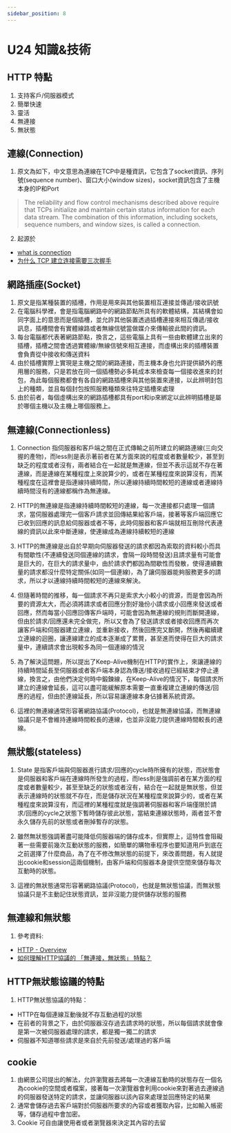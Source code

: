 ```yaml
---
sidebar_position: 8
---
```


# U24 知識&技術

## HTTP 特點
1. 支持客戶/伺服器模式 
2. 簡單快速
3. 靈活
4. 無連接
5. 無狀態


## 連線(Connection)
1. 原文為如下，中文意思為連線在TCP中是種資訊，它包含了socket資訊、序列號(sequence number)、窗口大小(window sizes)，socket資訊包含了主機本身的IP和Port
>The reliability and flow control mechanisms described above require that TCPs initialize and maintain certain status information for each data stream. The combination of this information, including sockets, sequence numbers, and window sizes, is called a connection.
2. 起源於
 - [what is connection](https://datatracker.ietf.org/doc/html/rfc793)
 - [为什么 TCP 建立连接需要三次握手](https://draveness.me/whys-the-design-tcp-three-way-handshake/)


 ## 網路插座(Socket)
 1. 原文是指某種裝置的插槽，作用是用來與其他裝置相互連接並傳遞/接收訊號
 2. 在電腦科學裡，會是指電腦網路中的網路節點所具有的軟體結構，其結構會如同字面上的意思而是個插槽，並允許其他裝置透過插槽連接來相互傳遞/接收訊息，插槽間會有實體線路或者無線信號當做媒介來傳輸彼此間的資訊。
 3. 每台電腦都代表著網路節點，換言之，這些電腦上具有一些由軟體建立出來的插槽，插槽之間會透過實體線/無線信號來相互連接，而虛構出來的插槽裝置會負責從中接收和傳送資料
 4. 由於插槽實際上實現是主機之間的網路連接，而主機本身也允許提供額外的應用層的服務，只是若放在同一個插槽勢必多耗成本來檢查每一個接收進來的封包，為此每個服務都會有各自的網路插槽來與其他裝置來連接，以此辨明封包上的種類，並且每個封包按照服務種類來往特定插槽來處理
 5. 由於前者，每個虛構出來的網路插槽都具有port和ip來綁定以此辨明插槽是屬於哪個主機以及主機上哪個服務上。


## 無連線(Connectionless)
1. Connection 指伺服器和客戶端之間在正式傳輸之前所建立的網路連線(三向交握的產物)，而less則是表示著前者在某方面來說的程度或者數量較少，甚至到缺乏的程度或者沒有，兩者結合在一起就是無連線，但並不表示這就不存在著連線，而是連線在某種程度上來說算少的，或者在某種程度來說算沒有，而某種程度在這裡會是指連線持續時間，所以連線持續時間較短的連線或者連線持續時間沒有的連線都稱作為無連線。

2. HTTP的無連線是指連線持續時間較短的連線，每一次連接都只處理一個請求，當伺服器處理完一個客戶請求並回傳結果給客戶端，接著等客戶端回應它已收到回應的訊息給伺服器或者不等，此時伺服器和客戶端就相互刪除代表連線的資訊以此來中斷連線，使連線成為連線持續較短的連線

3. HTTP的無連線是出自於早期向伺服器發送的請求都因為索取的資料較小而具有間歇性(不連續發送同個連線的請求，會隔一段時間發送)且請求量有可能會是巨大的，在巨大的請求量中，由於請求們都因為間歇性而發散，使得連續數量的請求都沒什麼特定關係(如同一個連線)，為了讓伺服器能夠服務更多的請求，所以才以連線持續時間較短的連線來解決。

4. 但隨著時間的推移，每一個請求不再只是索求大小較小的資源，而是會因為所要的資源太大，而必須將請求或者回應分割好幾份小請求或小回應來發送或者回應，然而每當小回應回傳客戶端時，可能會因為無連線的規則而斷開連線，但由於請求/回應還未完全做完，所以又會為了發送請求或者接收回應而再次讓客戶端和伺服器建立連線，並重新接收，然後回應完又斷開，然後再繼續建立連線的迴圈，讓連線建立的成本逐漸成了累贅，甚至進而使得在巨大的請求量中，連續請求會出現較多為同一個連線的情況

5. 為了解決這問題，所以提出了Keep-Alive機制在HTTP的實作上，來讓連線的持續時間延長至伺服器或者客戶端本身認為傳送/接收過程已經結束才停止連線，換言之，由他們決定何時中鍛鍊線，在Keep-Alive的情況下，每個請求所建立的連線會延長，這可以盡可能緩解原本需要一直重複建立連線的傳送/回應的過程，但由於連線延長，所以容易讓連線本身佔據著系統資源。

6. 這裡的無連線通常形容著網路協議(Protocol)，也就是無連線協議，而無連線協議只是不會維持連線時間較長的連線，也並非沒能力提供連線時間較長的連線。

## 無狀態(stateless)
1. State 是指客戶端與伺服器進行請求/回應的cycle時所擁有的狀態，而狀態會是伺服器和客戶端在連線時所發生的過程，而less則是強調前者在某方面的程度或者數量較少，甚至至缺乏的狀態或者沒有，結合在一起就是無狀態，但並表示連線時的狀態就不存在，而是儲存狀況在某種程度來說算少的，或者在某種程度來說算沒有，而這裡的某種程度就是強調著伺服器和客戶端僅限於請求/回應的cycle之狀態下暫時儲存彼此狀態，當結束連線狀態時，兩者並不會永久儲存先前的狀態或者刪掉暫存的狀態。

2. 雖然無狀態強調著盡可能降低伺服器端的儲存成本，但實際上，這特性會阻礙著一些需要前幾次互動狀態的服務，如簡單的購物車程序也要知道用戶到底在之前選擇了什麼商品，為了在不修改無狀態的前提下，來改善問題，有人就提出cookie和session這兩個機制，由客戶端和伺服器本身提供空間來儲存每次互動時的狀態。

3. 這裡的無狀態通常形容著網路協議(Protocol)，也就是無狀態協議，而無狀態協議只是不主動記住狀態資訊，並非沒能力提供儲存狀態的服務

## 無連線和無狀態
1. 參考資料:
  - [HTTP - Overview](https://www.tutorialspoint.com/http/http_overview.htm)
  - [如何理解HTTP協議的 「無連接，無狀態」 特點？](https://kknews.cc/code/9nxbmj8.html)


## HTTP無狀態協議的特點
1. HTTP無狀態協議的特點：
  - HTTP在每個連線互動後就不存互動過程的狀態
  - 在前者的背景之下，由於伺服器沒存過去請求時的狀態，所以每個請求就會像是第一次被伺服器處理的請求，都是獨一獨二的請求
  - 伺服器不知道哪些請求是來自於先前發送/處理過的客戶端


## cookie
1. 由網景公司提出的解法，允許瀏覽器去將每一次連線互動時的狀態存在一個名為cookie的空間或者檔案，接著每一次瀏覽器會利用cookie來對著過去連線過的伺服器發送特定的請求，並讓伺服器以該內容來處理並回應特定的結果
2. 通常會儲存過去客戶端對於伺服器所要求的內容或者獲取內容，比如輸入帳密等，儲存過程中會加密。
3. Cookie 可自由讓使用者或者瀏覽器來決定其內容的去留


